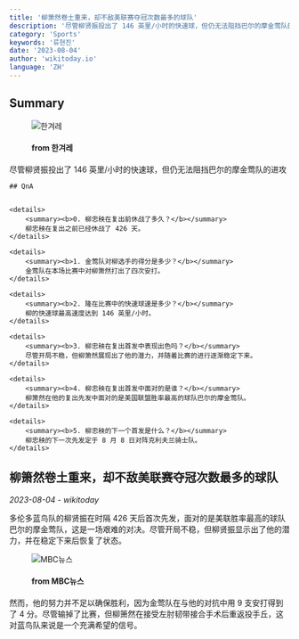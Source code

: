 ```yaml
---
title: '柳箫然卷土重来，却不敌美联赛夺冠次数最多的球队'
description: '尽管柳贤振投出了 146 英里/小时的快速球，但仍无法阻挡巴尔的摩金莺队的进攻'
category: 'Sports'
keywords: '류현진'
date: '2023-08-04'
author: 'wikitoday.io'
language: 'ZH'
---
```


## Summary



<figure>
    <img src="https://flexible.img.hani.co.kr/flexible/normal/970/652/imgdb/original/2023/0802/20230802501164.jpg" alt="한겨레" />
    <figcaption>
        <h4> from 한겨레</h4>
    </figcaption>
</figure>


尽管柳贤振投出了 146 英里/小时的快速球，但仍无法阻挡巴尔的摩金莺队的进攻


    ## QnA

    
    <details>
        <summary><b>0. 柳忠秧在复出前休战了多久？</b></summary>
        柳忠秧在复出之前已经休战了 426 天。
    </details>
    
    <details>
        <summary><b>1. 金莺队对柳选手的得分是多少？</b></summary>
        金莺队在本场比赛中对柳箫然打出了四次安打。
    </details>
    
    <details>
        <summary><b>2. 隆在比赛中的快速球速是多少？</b></summary>
        柳的快速球最高速度达到 146 英里/小时。
    </details>
    
    <details>
        <summary><b>3. 柳忠秧在复出首发中表现出色吗？</b></summary>
        尽管开局不稳，但柳箫然展现出了他的潜力，并随着比赛的进行逐渐稳定下来。
    </details>
    
    <details>
        <summary><b>4. 柳忠秧在复出首发中面对的是谁？</b></summary>
        柳箫然在他的复出先发中面对的是美国联盟胜率最高的球队巴尔的摩金莺队。
    </details>
    
    <details>
        <summary><b>5. 柳忠秧的下一个首发是什么？</b></summary>
        柳忠秧的下一次先发定于 8 月 8 日对阵克利夫兰骑士队。
    </details>
    


## 柳箫然卷土重来，却不敌美联赛夺冠次数最多的球队

_2023-08-04 - wikitoday_

多伦多蓝鸟队的柳贤振在时隔 426 天后首次先发，面对的是美联胜率最高的球队巴尔的摩金莺队，这是一场艰难的对决。尽管开局不稳，但柳贤振显示出了他的潜力，并在稳定下来后恢复了状态。


<figure>
    <img src="https://image.imnews.imbc.com/news/2023/sports/article/__icsFiles/afieldfile/2023/08/02/y230802-3.jpg" alt="MBC뉴스" />
    <figcaption>
        <h4> from MBC뉴스</h4>
    </figcaption>
</figure>


然而，他的努力并不足以确保胜利，因为金莺队在与他的对抗中用 9 支安打得到了 4 分。尽管输掉了比赛，但柳箫然在接受左肘韧带接合手术后重返投手丘，这对蓝鸟队来说是一个充满希望的信号。
